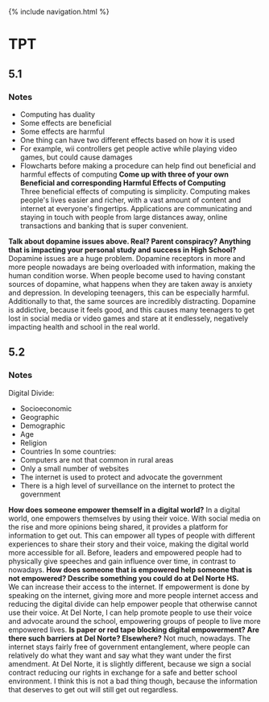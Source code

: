 {% include navigation.html %}
# TPT
## 5.1  
### Notes
- Computing has duality
- Some effects are beneficial
- Some effects are harmful
- One thing can have two different effects based on how it is used
- For example, wii controllers get people active while playing video games, but could cause damages
- Flowcharts before making a procedure can help find out beneficial and harmful effects of computing
**Come up with three of your own Beneficial and corresponding Harmful Effects of Computing**   
Three beneficial effects of computing is simplicity. Computing makes people's lives easier and richer, with a vast amount of content and internet at everyone's fingertips. Applications are communicating and staying in touch with people from large distances away, online transactions and banking that is super convenient. 

**Talk about dopamine issues above. Real? Parent conspiracy? Anything that is impacting your personal study and success in High School?**
Dopamine issues are a huge problem. Dopamine receptors in more and more people nowadays are being overloaded with information, making the human condition worse. When people become used to having constant sources of dopamine, what happens when they are taken away is anxiety and depression. In developing teenagers, this can be especially harmful. Additionally to that, the same sources are incredibly distracting. Dopamine is addictive, because it feels good, and this causes many teenagers to get lost in social media or video games and stare at it endlessely, negatively impacting health and school in the real world.

## 5.2  
### Notes
Digital Divide:
- Socioeconomic
- Geographic
- Demographic
- Age
- Religion
- Countries
In some countries:
- Computers are not that common in rural areas
- Only a small number of websites
- The internet is used to protect and advocate the government
- There is a high level of surveillance on the internet to protect the government

**How does someone empower themself in a digital world?**
In a digital world, one empowers themselves by using their voice. With social media on the rise and more opinions being shared, it provides a platform for information to get out. This can empower all types of people with different experiences to share their story and their voice, making the digital world more accessible for all. Before, leaders and empowered people had to physically give speeches and gain influence over time, in contrast to nowadays.
**How does someone that is empowered help someone that is not empowered? Describe something you could do at Del Norte HS.**  
We can increase their access to the internet. If empowerment is done by speaking on the internet, giving more and more people internet access and reducing the digital divide can help empower people that otherwise cannot use their voice. At Del Norte, I can help promote people to use their voice and advocate around the school, empowering groups of people to live more empowered lives.
**Is paper or red tape blocking digital empowerment? Are there such barriers at Del Norte? Elsewhere?**
Not much, nowadays. The internet stays fairly free of government entanglement, where people can relatively do what they want and say what they want under the first amendment. At Del Norte, it is slightly different, because we sign a social contract reducing our rights in exchange for a safe and better school environment. I think this is not a bad thing though, because the information that deserves to get out will still get out regardless.
